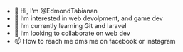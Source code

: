 - 👋 Hi, I’m @EdmondTabianan
- 👀 I’m interested in web devolpment, and game dev
- 🌱 I’m currently learning Git and laravel
- 💞️ I’m looking to collaborate on web dev
- 📫 How to reach me dms me on facebook or instagram
